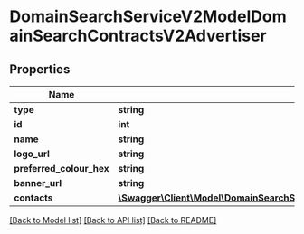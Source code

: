 # DomainSearchServiceV2ModelDomainSearchContractsV2Advertiser

## Properties
Name | Type | Description | Notes
------------ | ------------- | ------------- | -------------
**type** | **string** |  | [optional] 
**id** | **int** |  | [optional] 
**name** | **string** |  | [optional] 
**logo_url** | **string** |  | [optional] 
**preferred_colour_hex** | **string** |  | [optional] 
**banner_url** | **string** |  | [optional] 
**contacts** | [**\Swagger\Client\Model\DomainSearchServiceV2ModelDomainSearchContractsV2Contact[]**](DomainSearchServiceV2ModelDomainSearchContractsV2Contact.md) |  | [optional] 

[[Back to Model list]](../../README.md#documentation-for-models) [[Back to API list]](../../README.md#documentation-for-api-endpoints) [[Back to README]](../../README.md)

